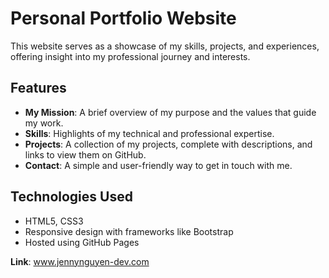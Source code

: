 # Personal Portfolio Website

This website serves as a showcase of my skills, projects, and experiences, offering insight into my professional journey and interests.

## Features
- **My Mission**: A brief overview of my purpose and the values that guide my work.
- **Skills**: Highlights of my technical and professional expertise.
- **Projects**: A collection of my projects, complete with descriptions, and links to view them on GitHub.
- **Contact**: A simple and user-friendly way to get in touch with me.

## Technologies Used
- HTML5, CSS3
- Responsive design with frameworks like Bootstrap
- Hosted using GitHub Pages

**Link**: www.jennynguyen-dev.com
